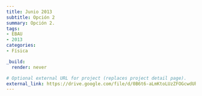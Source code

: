 ```yaml
---
title: Junio 2013
subtitle: Opción 2
summary: Opción 2.
tags:
- EBAU
- 2013
categories:
- Física

_build:
  render: never

# Optional external URL for project (replaces project detail page).
external_link: https://drive.google.com/file/d/0B6t6-aLmKtoLUzZFOGcwdUhZUDQ/view
---
```

